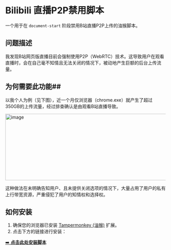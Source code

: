 # Bilibili 直播P2P禁用脚本

一个用于在 `document-start` 阶段禁用B站直播P2P上传的油猴脚本。

## 问题描述 ##
我发现B站网页版直播目前会强制使用P2P（WebRTC）技术。这导致用户在观看直播时，会在自己毫不知情且无法关闭的情况下，被动地产生巨额的后台上传流量。

## 为何需要此功能##
以我个人为例（见下图），近一个月仅浏览器（chrome.exe）就产生了超过350GB的上传流量，经过排查确认是由观看B站直播导致。

<img width="1050" height="209" alt="image" src="https://github.com/user-attachments/assets/44bd3d28-f730-45bf-a790-7a28cabd1f6a" />

这种做法在未明确告知用户、且未提供关闭选项的情况下，大量占用了用户的私有上行带宽资源，严重侵犯了用户的知情权和选择权。

## 如何安装

1.  确保您的浏览器已安装 [Tampermonkey (油猴)](https://www.tampermonkey.net/) 扩展。
2.  点击下方的链接进行安装：

[➡️ **点击此处安装脚本**](https://raw.githubusercontent.com/KDH-KDHKDH/Bilibili-Disable-Live-P2P/main/disable-bilibili-p2p.user.js)
